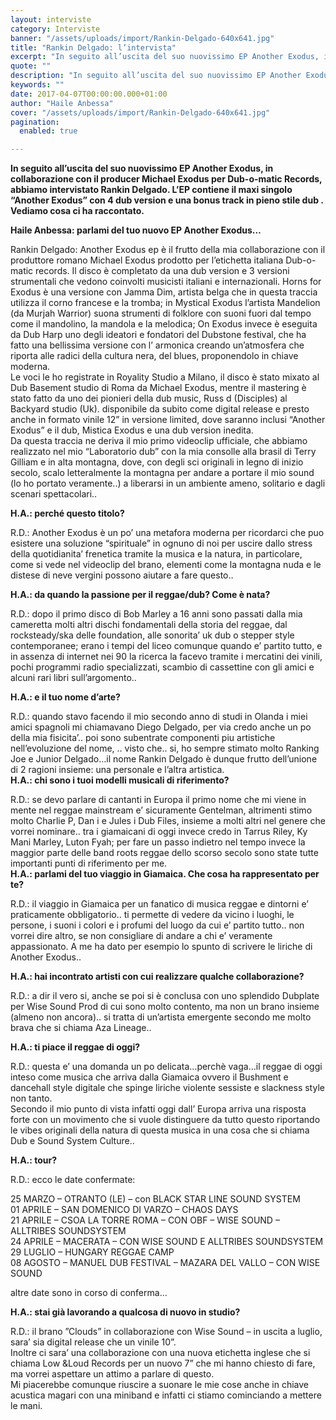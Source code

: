 ```yaml
---
layout: interviste
category: Interviste
banner: "/assets/uploads/import/Rankin-Delgado-640x641.jpg"
title: "Rankin Delgado: l’intervista"
excerpt: "In seguito all’uscita del suo nuovissimo EP Another Exodus, in collaborazione con il producer Michael Exodus per Dub-o-matic Records, abbiamo intervistato Rankin Delgado. L’EP contiene il maxi singolo “Another Exodus” con 4 dub version e una bonus track in pieno stile dub . Vediamo cosa ci ha raccontato. Haile Anbessa: parlami del tuo nuovo EP Another…"
quote: ""
description: "In seguito all’uscita del suo nuovissimo EP Another Exodus, in collaborazione con il producer Michael Exodus per Dub-o-matic Records, abbiamo intervistato Rankin Delgado. L’EP contiene il maxi singolo “Another Exodus” con 4 dub version e una bonus track in pieno stile dub . Vediamo cosa ci ha raccontato. Haile Anbessa: parlami del tuo nuovo EP Another…"
keywords: ""
date: 2017-04-07T00:00:00.000+01:00
author: "Haile Anbessa"
cover: "/assets/uploads/import/Rankin-Delgado-640x641.jpg"
pagination:
  enabled: true

---
```


**In seguito all’uscita del suo nuovissimo EP Another Exodus, in collaborazione con il producer Michael Exodus per Dub-o-matic Records, abbiamo intervistato Rankin Delgado. L’EP contiene il maxi singolo “Another Exodus” con 4 dub version e una bonus track in pieno stile dub . Vediamo cosa ci ha raccontato.**

**Haile Anbessa: parlami del tuo nuovo EP Another Exodus…**

Rankin Delgado: Another Exodus ep è il frutto della mia collaborazione con il produttore romano Michael Exodus prodotto per l’etichetta italiana Dub-o-matic records. Il disco è completato da una dub version e 3 versioni strumentali che vedono coinvolti musicisti italiani e internazionali. Horns for Exodus è una versione con Jamma Dim, artista belga che in questa traccia utilizza il corno francese e la tromba; in Mystical Exodus l’artista Mandelion (da Murjah Warrior) suona strumenti di folklore con suoni fuori dal tempo come il mandolino, la mandola e la melodica; On Exodus invece è eseguita da Dub Harp uno degli ideatori e fondatori del Dubstone festival, che ha fatto una bellissima versione con l’ armonica creando un’atmosfera che riporta alle radici della cultura nera, del blues, proponendolo in chiave moderna.  
Le voci le ho registrate in Royality Studio a Milano, il disco è stato mixato al Dub Basement studio di Roma da Michael Exodus, mentre il mastering è stato fatto da uno dei pionieri della dub music, Russ d (Disciples) al Backyard studio (Uk). disponibile da subito come digital release e presto anche in formato vinile 12” in versione limited, dove saranno inclusi “Another Exodus” e il dub, Mistica Exodus e una dub version inedita.  
Da questa traccia ne deriva il mio primo videoclip ufficiale, che abbiamo realizzato nel mio “Laboratorio dub” con la mia consolle alla brasil di Terry Gilliam e in alta montagna, dove, con degli sci originali in legno di inizio secolo, scalo letteralmente la montagna per andare a portare il mio sound (lo ho portato veramente..) a liberarsi in un ambiente ameno, solitario e dagli scenari spettacolari..

**H.A.: perché questo titolo?**

R.D.: Another Exodus è un po’ una metafora moderna per ricordarci che puo esistere una soluzione “spirituale” in ognuno di noi per uscire dallo stress della quotidianita’ frenetica tramite la musica e la natura, in particolare, come si vede nel videoclip del brano, elementi come la montagna nuda e le distese di neve vergini possono aiutare a fare questo..

**H.A.: da quando la passione per il reggae/dub? Come è nata?**

R.D.: dopo il primo disco di Bob Marley a 16 anni sono passati dalla mia cameretta molti altri dischi fondamentali della storia del reggae, dal rocksteady/ska delle foundation, alle sonorita’ uk dub o stepper style contemporanee; erano i tempi del liceo comunque quando e’ partito tutto, e in assenza di internet nei 90 la ricerca la facevo tramite i mercatini dei vinili, pochi programmi radio specializzati, scambio di cassettine con gli amici e alcuni rari libri sull’argomento..

**H.A.: e il tuo nome d’arte?**

R.D.: quando stavo facendo il mio secondo anno di studi in Olanda i miei amici spagnoli mi chiamavano Diego Delgado, per via credo anche un po della mia fisicita’.. poi sono subentrate componenti piu artistiche nell’evoluzione del nome, .. visto che.. si, ho sempre stimato molto Ranking Joe e Junior Delgado…il nome Rankin Delgado è dunque frutto dell’unione di 2 ragioni insieme: una personale e l’altra artistica.  
**H.A.: chi sono i tuoi modelli musicali di riferimento?**

R.D.: se devo parlare di cantanti in Europa il primo nome che mi viene in mente nel reggae mainstream e’ sicuramente Gentelman, altrimenti stimo molto Charlie P, Dan i e Jules i Dub Files, insieme a molti altri nel genere che vorrei nominare.. tra i giamaicani di oggi invece credo in Tarrus Riley, Ky Mani Marley, Luton Fyah; per fare un passo indietro nel tempo invece la maggior parte delle band roots reggae dello scorso secolo sono state tutte importanti punti di riferimento per me.  
**H.A.: parlami del tuo viaggio in Giamaica. Che cosa ha rappresentato per te?**

R.D.: il viaggio in Giamaica per un fanatico di musica reggae e dintorni e’ praticamente obbligatorio.. ti permette di vedere da vicino i luoghi, le persone, i suoni i colori e i profumi del luogo da cui e’ partito tutto.. non vorrei dire altro, se non consigliare di andare a chi e’ veramente appassionato. A me ha dato per esempio lo spunto di scrivere le liriche di Another Exodus..

**H.A.: hai incontrato artisti con cui realizzare qualche collaborazione?**

R.D.: a dir il vero si, anche se poi si è conclusa con uno splendido Dubplate per Wise Sound Prod di cui sono molto contento, ma non un brano insieme (almeno non ancora).. si tratta di un’artista emergente secondo me molto brava che si chiama Aza Lineage..

**H.A.: ti piace il reggae di oggi?**

R.D.: questa e’ una domanda un po delicata…perchè vaga…il reggae di oggi inteso come musica che arriva dalla Giamaica ovvero il Bushment e dancehall style digitale che spinge liriche violente sessiste e slackness style non tanto.  
Secondo il mio punto di vista infatti oggi dall’ Europa arriva una risposta forte con un movimento che si vuole distinguere da tutto questo riportando le vibes originali della natura di questa musica in una cosa che si chiama Dub e Sound System Culture..

**H.A.: tour?**

R.D.: ecco le date confermate:

25 MARZO – OTRANTO (LE) – con BLACK STAR LINE SOUND SYSTEM  
01 APRILE – SAN DOMENICO DI VARZO – CHAOS DAYS  
21 APRILE – CSOA LA TORRE ROMA – CON OBF – WISE SOUND – ALLTRIBES SOUNDSYSTEM  
24 APRILE – MACERATA – CON WISE SOUND E ALLTRIBES SOUNDSYSTEM  
29 LUGLIO – HUNGARY REGGAE CAMP  
08 AGOSTO – MANUEL DUB FESTIVAL – MAZARA DEL VALLO – CON WISE SOUND

altre date sono in corso di conferma…

**H.A.: stai già lavorando a qualcosa di nuovo in studio?**

R.D.: il brano ”Clouds” in collaborazione con Wise Sound – in uscita a luglio, sara’ sia digital release che un vinile 10”.  
Inoltre ci sara’ una collaborazione con una nuova etichetta inglese che si chiama Low &Loud Records per un nuovo 7” che mi hanno chiesto di fare, ma vorrei aspettare un attimo a parlare di questo.  
Mi piacerebbe comunque riuscire a suonare le mie cose anche in chiave acustica magari con una miniband e infatti ci stiamo cominciando a mettere le mani.